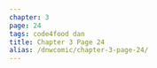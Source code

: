 ```yaml
---
chapter: 3
page: 24
tags: code4food dan
title: Chapter 3 Page 24
alias: /dnwcomic/chapter-3-page-24/
---
```


